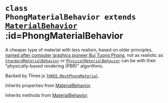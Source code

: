 
# <code>class <b>PhongMaterialBehavior</b> extends [MaterialBehavior](MaterialBehavior.md)</code> :id=PhongMaterialBehavior

A cheaper type of material with less realism, based on older principles,
[named after computer graphics pioneer Bui Tuong
Phong](https://en.wikipedia.org/wiki/Phong_shading), not as realistic as
[`StandardMaterialBehavior`](./StandardMaterialBehavior) or
[`PhysicalMaterialBehavior`](./PhysicalMaterialBehavior) can be with their
"physically-based rendering (PBR)" algorithms.

Backed by Three.js [`THREE.MeshPhongMaterial`](https://threejs.org/docs/index.html#api/en/materials/MeshPhongMaterial).



Inherits properties from [MaterialBehavior](MaterialBehavior.md).





Inherits methods from [MaterialBehavior](MaterialBehavior.md).


        